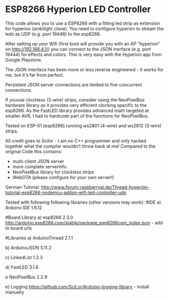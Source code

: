 # ESP8266 Hyperion LED Controller

This code allows you to use a ESP8266 with a fitting led strip as extension for hyperion (ambilight clone).
You need to configure hyperion to stream the leds as UDP (e.g. port 19446) to the esp8266.

After setting up your Wifi (first boot will provide you with an AP "hyperion" on http://192.168.4.1/) you can connect to the JSON inerface (e.g. port 19444) for effects and colors. This is very easy with the Hyperion app from Google Playstore.

The JSON interface has been more or less reverse engineered - it works for me, but it's far from perfect.

Persistent JSON server connections are limited to five concurrent connections.

If youuse clockless (3-wire) strips, consider using the NeoPixelBus hardware library as it provides very efficient clocking specific to the esp8266. As the FastLED library provides advanced math targeted at smaller AVR, I had to hardcode part of the functions for NeoPixelBus.

Tested on ESP-01 (esp8266) running ws2801 (4-wire) and ws2812 (3-wire) strips.


All credit goes to Scilor - I am no C++ programmer and only hacked together what the compiler wouldn't throw back at me!
Compared to the original Code this contains:
 - multi-client JSON server
 - more complete serverinfo
 - NeoPixelBus library for clockless strips
 - WebOTA (please configure for your own server!)

German Tutorial:
http://www.forum-raspberrypi.de/Thread-hyperion-tutorial-esp8266-nodemcu-addon-wifi-led-controller-udp

Tested with following following libraries (other versions may work):
#IDE
a) Arduino IDE 1.6.12

#Board Library
a) esp8266 2.3.0 http://arduino.esp8266.com/stable/package_esp8266com_index.json - add to board urls


#Libraries
a) ArduinoThread 2.1.1

b) ArduinoJSON 5.11.2

c) LinkedList 1.2.3

d) FastLED 3.1.6

e NeoPixelBus 2.2.9

e) Logging https://github.com/SciLor/Arduino-logging-library - install manually
